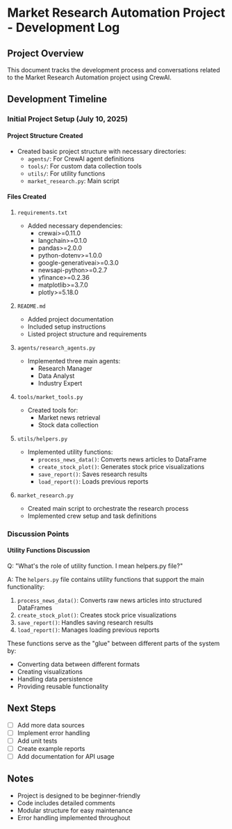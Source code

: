 # Market Research Automation Project - Development Log

## Project Overview
This document tracks the development process and conversations related to the Market Research Automation project using CrewAI.

## Development Timeline

### Initial Project Setup (July 10, 2025)

#### Project Structure Created
- Created basic project structure with necessary directories:
  - `agents/`: For CrewAI agent definitions
  - `tools/`: For custom data collection tools
  - `utils/`: For utility functions
  - `market_research.py`: Main script

#### Files Created
1. `requirements.txt`
   - Added necessary dependencies:
     - crewai>=0.11.0
     - langchain>=0.1.0
     - pandas>=2.0.0
     - python-dotenv>=1.0.0
     - google-generativeai>=0.3.0
     - newsapi-python>=0.2.7
     - yfinance>=0.2.36
     - matplotlib>=3.7.0
     - plotly>=5.18.0

2. `README.md`
   - Added project documentation
   - Included setup instructions
   - Listed project structure and requirements

3. `agents/research_agents.py`
   - Implemented three main agents:
     - Research Manager
     - Data Analyst
     - Industry Expert

4. `tools/market_tools.py`
   - Created tools for:
     - Market news retrieval
     - Stock data collection

5. `utils/helpers.py`
   - Implemented utility functions:
     - `process_news_data()`: Converts news articles to DataFrame
     - `create_stock_plot()`: Generates stock price visualizations
     - `save_report()`: Saves research results
     - `load_report()`: Loads previous reports

6. `market_research.py`
   - Created main script to orchestrate the research process
   - Implemented crew setup and task definitions

### Discussion Points

#### Utility Functions Discussion
Q: "What's the role of utility function. I mean helpers.py file?"

A: The `helpers.py` file contains utility functions that support the main functionality:
1. `process_news_data()`: Converts raw news articles into structured DataFrames
2. `create_stock_plot()`: Creates stock price visualizations
3. `save_report()`: Handles saving research results
4. `load_report()`: Manages loading previous reports

These functions serve as the "glue" between different parts of the system by:
- Converting data between different formats
- Creating visualizations
- Handling data persistence
- Providing reusable functionality

## Next Steps
- [ ] Add more data sources
- [ ] Implement error handling
- [ ] Add unit tests
- [ ] Create example reports
- [ ] Add documentation for API usage

## Notes
- Project is designed to be beginner-friendly
- Code includes detailed comments
- Modular structure for easy maintenance
- Error handling implemented throughout 

